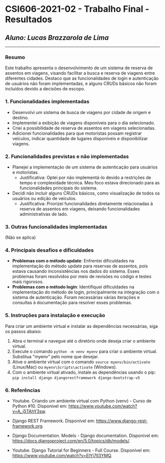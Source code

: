 # **CSI606-2021-02 - Trabalho Final - Resultados**

## *Aluno: Lucas Brazzarola de Lima*

--------------

### Resumo

Este trabalho apresenta o desenvolvimento de um sistema de reserva de assentos em viagens, visando facilitar a busca e reserva de viagens entre diferentes cidades. Destaco que as funcionalidades de login e autenticação de usuários não foram implementadas, e alguns CRUDs básicos não foram incluídos devido a decisões de escopo.

### 1. Funcionalidades implementadas

- Desenvolvi um sistema de busca de viagens por cidade de origem e destino.
- Implementei a exibição de viagens disponíveis para o dia selecionado.
- Criei a possibilidade de reserva de assentos em viagens selecionadas.
- Adicionei funcionalidades para que motoristas possam registrar veículos, indicar quantidade de lugares disponíveis e disponibilizar viagens.

### 2. Funcionalidades previstas e não implementadas

- Planejei a implementação de um sistema de autenticação para usuários e motoristas.
  - Justificativa: Optei por não implementá-lo devido a restrições de tempo e complexidade técnica. Meu foco estava direcionado para as funcionalidades principais do sistema.
- Decidi não incluir alguns CRUDs básicos, como visualização de todos os usuários ou edição de veículos.
  - Justificativa: Priorizei funcionalidades diretamente relacionadas à reserva de assentos em viagens, deixando funcionalidades administrativas de lado.

### 3. Outras funcionalidades implementadas

(Não se aplica)

### 4. Principais desafios e dificuldades

- **Problemas com o método update**: Enfrentei dificuldades na implementação do método update para reservas de assentos, pois estava causando inconsistências nos dados do sistema. Esses problemas foram resolvidos por meio de revisões no código e testes mais rigorosos.
- **Problemas com o método login**: Identifiquei dificuldades na implementação do método de login, principalmente na integração com o sistema de autenticação. Foram necessárias várias iterações e consultas à documentação para resolver esses problemas.

### 5. Instruções para instalação e execução

Para criar um ambiente virtual e instalar as dependências necessárias, siga os passos abaixo:

1. Abra o terminal e navegue até o diretório onde deseja criar o ambiente virtual.
2. Execute o comando `python -m venv myenv` para criar o ambiente virtual. Substitua "myenv" pelo nome que desejar.
3. Ative o ambiente virtual com o comando `source myenv/bin/activate` (Linux/Mac) ou `myenv\Scripts\activate` (Windows).
4. Com o ambiente virtual ativado, instale as dependências usando o pip:
`pip install django djangorestframework django-bootstrap-v5`


### 6. Referências


- Youtube. Criando um ambiente virtual com Python (venv) - Curso de Python #10. Disponível em: https://www.youtube.com/watch?v=A_j5TAhY3sw. 

- Django REST Framework. Disponível em: https://www.django-rest-framework.org.

- Django Documentation. Models - Django documentation. Disponível em: https://docs.djangoproject.com/en/5.0/topics/db/models/.

- Youtube. Django Tutorial for Beginners - Full Course. Disponível em: https://www.youtube.com/watch?v=ElYj7lI3YMQ.
